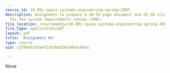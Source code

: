 ```yaml
---
course_id: 16-89j-space-systems-engineering-spring-2007
description: Assignment to prepare a 30-50 page document and 25-30 slide presentation
  for the system requirements review (SRR).
file_location: /coursemedia/16-89j-space-systems-engineering-spring-2007/c2780e6c03a4f1163bd326aa6bac6de1_assignment_3.pdf
file_type: application/pdf
layout: pdf
title: 'Assignment #3'
type: course
uid: c2780e6c03a4f1163bd326aa6bac6de1

---
```

None